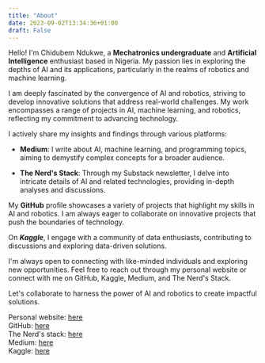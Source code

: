 ```yaml
---
title: "About"
date: 2023-09-02T13:34:36+01:00
draft: False
---
```


Hello! I'm Chidubem Ndukwe, a **Mechatronics undergraduate** and **Artificial Intelligence** enthusiast based in Nigeria. My passion lies in exploring the depths of AI and its applications, particularly in the realms of robotics and machine learning.

I am deeply fascinated by the convergence of AI and robotics, striving to develop innovative solutions that address real-world challenges. My work encompasses a range of projects in AI, machine learning, and robotics, reflecting my commitment to advancing technology.

I actively share my insights and findings through various platforms:

- **Medium**: I write about AI, machine learning, and programming topics, aiming to demystify complex concepts for a broader audience. 

- **The Nerd's Stack**: Through my Substack newsletter, I delve into intricate details of AI and related technologies, providing in-depth analyses and discussions.

My **GitHub** profile showcases a variety of projects that highlight my skills in AI and robotics. I am always eager to collaborate on innovative projects that push the boundaries of technology.

On ***Kaggle***, I engage with a community of data enthusiasts, contributing to discussions and exploring data-driven solutions.

I'm always open to connecting with like-minded individuals and exploring new opportunities. Feel free to reach out through my personal website or connect with me on GitHub, Kaggle, Medium, and The Nerd's Stack.

Let's collaborate to harness the power of AI and robotics to create impactful solutions.

Personal website: [here](https://duks31.github.io/)  
GitHub: [here](https://github.com/Duks31/)  
The Nerd's stack: [here](https://ncep.substack.com/)  
Medium: [here](https://medium.com/@chidubemndukwe)  
Kaggle: [here](https://www.kaggle.com/chidubemndukwe)  
